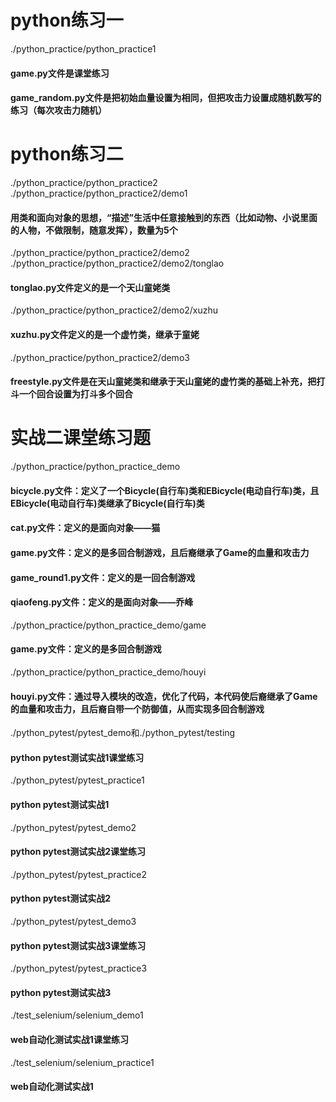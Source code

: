 # python练习一
./python_practice/python_practice1
#### game.py文件是课堂练习
#### game_random.py文件是把初始血量设置为相同，但把攻击力设置成随机数写的练习（每次攻击力随机）
# python练习二
./python_practice/python_practice2
./python_practice/python_practice2/demo1
#### 用类和面向对象的思想，“描述”生活中任意接触到的东西（比如动物、小说里面的人物，不做限制，随意发挥），数量为5个
./python_practice/python_practice2/demo2
./python_practice/python_practice2/demo2/tonglao
#### tonglao.py文件定义的是一个天山童姥类
./python_practice/python_practice2/demo2/xuzhu
#### xuzhu.py文件定义的是一个虚竹类，继承于童姥
./python_practice/python_practice2/demo3
#### freestyle.py文件是在天山童姥类和继承于天山童姥的虚竹类的基础上补充，把打斗一个回合设置为打斗多个回合
# 实战二课堂练习题
./python_practice/python_practice_demo
#### bicycle.py文件：定义了一个Bicycle(自行车)类和EBicycle(电动自行车)类，且EBicycle(电动自行车)类继承了Bicycle(自行车)类
#### cat.py文件：定义的是面向对象——猫
#### game.py文件：定义的是多回合制游戏，且后裔继承了Game的血量和攻击力
#### game_round1.py文件：定义的是一回合制游戏
#### qiaofeng.py文件：定义的是面向对象——乔峰
./python_practice/python_practice_demo/game
#### game.py文件：定义的是多回合制游戏
./python_practice/python_practice_demo/houyi
#### houyi.py文件：通过导入模块的改造，优化了代码，本代码使后裔继承了Game的血量和攻击力，且后裔自带一个防御值，从而实现多回合制游戏

./python_pytest/pytest_demo和./python_pytest/testing
#### python pytest测试实战1课堂练习
./python_pytest/pytest_practice1
#### python pytest测试实战1

./python_pytest/pytest_demo2
#### python pytest测试实战2课堂练习
./python_pytest/pytest_practice2
#### python pytest测试实战2

./python_pytest/pytest_demo3
#### python pytest测试实战3课堂练习
./python_pytest/pytest_practice3
#### python pytest测试实战3

./test_selenium/selenium_demo1
#### web自动化测试实战1课堂练习
./test_selenium/selenium_practice1
#### web自动化测试实战1




